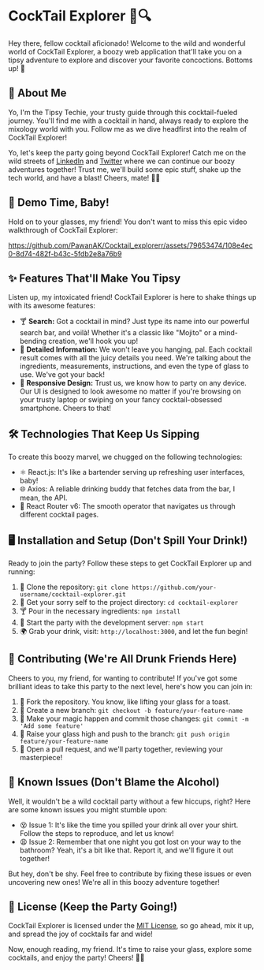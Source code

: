 <!---# CockTail Explorer 🍹🔍

Hey there, fellow tech enthusiast! Welcome to CockTail Explorer, a web application that allows you to explore and discover your favorite cocktails with just a few clicks. 🚀

Let's connect on [LinkedIn](https://www.linkedin.com/in/pawan-ajjar-k/) and [Twitter](https://twitter.com/k_ajjar)! Let's build cool stuff together!  💪


## Demo 🎥


https://github.com/PawanAK/Cocktail_explorerr/assets/79653474/108e4ec0-8d74-482f-b43c-5fdb2e8a76b9


To get a glimpse of the awesome features CockTail Explorer offers, check out this video walkthrough:





## Features ✨

- **Search:** Quickly find cocktails by name using the powerful search bar. Whether it's a classic like "Mojito" or a unique creation, we've got you covered!
- **Detailed Information:** Each cocktail result provides an immersive experience with all the essential details you need. From ingredients and measurements to instructions and glass types, we leave no stone unturned!
- **Responsive Design:** Our team of tech enthusiasts knows the importance of seamless experiences across devices. CockTail Explorer's UI is designed with responsiveness in mind, ensuring it looks great on any screen size.

## Technologies Used 🛠️

To build this tech marvel, we leveraged the following technologies:

- React.js: ![React.js](https://example.com/react-logo.png) A JavaScript library for building user interfaces.
- Axios: ![Axios](https://example.com/axios-logo.png) A promise-based HTTP client for making API requests.
- React Router v6: ![React Router v6](https://example.com/react-router-logo.png) A routing library for React applications.

## Installation and Setup 🖥️

Ready to embark on this cocktail exploration journey yourself? Follow these steps:

1. Clone the repository: `git clone https://github.com/your-username/cocktail-explorer.git`
2. Navigate to the project directory: `cd cocktail-explorer`
3. Install the dependencies: `npm install`
4. Start the development server: `npm start`
5. Open your favorite browser and visit: `http://localhost:3000`

## Contributing 🤝

🎉 We love collaborations and contributions from fellow tech enthusiasts like you! If you have ideas to enhance CockTail Explorer, follow these steps to contribute:

1. Fork the repository.
2. Create a new branch: `git checkout -b feature/your-feature-name`
3. Make your changes and commit them: `git commit -m 'Add some feature'`
4. Push to the branch: `git push origin feature/your-feature-name`
5. Open a pull request, and we'll review it together!

## Known Issues 🐛

🔧 We're constantly working to improve CockTail Explorer. Here are a few known issues you might encounter:

- Issue 1: Description of the issue and steps to reproduce.
- Issue 2: Description of the issue and steps to reproduce.

Please note that this is not an exhaustive list, and there may be other known issues as well. Feel free to contribute by fixing them or reporting new ones!

## License 📄

CockTail Explorer is licensed under the [MIT License](LICENSE), so you're free to clone, modify, and distribute it to your heart's content.



Happy cocktail exploring! Cheers! 🥂🍸 --->

# CockTail Explorer 🍹🔍

Hey there, fellow cocktail aficionado! Welcome to the wild and wonderful world of CockTail Explorer, a boozy web application that'll take you on a tipsy adventure to explore and discover your favorite concoctions. Bottoms up! 🥂

🕺 About Me
------------
Yo, I'm the Tipsy Techie, your trusty guide through this cocktail-fueled journey. You'll find me with a cocktail in hand, always ready to explore the mixology world with you. Follow me as we dive headfirst into the realm of CockTail Explorer!

Yo, let's keep the party going beyond CockTail Explorer! Catch me on the wild streets of [LinkedIn](https://www.linkedin.com/in/pawan-ajjar-k/) and [Twitter](https://twitter.com/k_ajjar) where we can continue our boozy adventures together! Trust me, we'll build some epic stuff, shake up the tech world, and have a blast! Cheers, mate! 🍹🎉



## 🎥 Demo Time, Baby!
Hold on to your glasses, my friend! You don't want to miss this epic video walkthrough of CockTail Explorer:

https://github.com/PawanAK/Cocktail_explorerr/assets/79653474/108e4ec0-8d74-482f-b43c-5fdb2e8a76b9


## ✨ Features That'll Make You Tipsy
Listen up, my intoxicated friend! CockTail Explorer is here to shake things up with its awesome features:

- 🍸 **Search:** Got a cocktail in mind? Just type its name into our powerful search bar, and voilà! Whether it's a classic like "Mojito" or a mind-bending creation, we'll hook you up!
- 🍹 **Detailed Information:** We won't leave you hanging, pal. Each cocktail result comes with all the juicy details you need. We're talking about the ingredients, measurements, instructions, and even the type of glass to use. We've got your back!
- 📱 **Responsive Design:** Trust us, we know how to party on any device. Our UI is designed to look awesome no matter if you're browsing on your trusty laptop or swiping on your fancy cocktail-obsessed smartphone. Cheers to that!

## 🛠️ Technologies That Keep Us Sipping
To create this boozy marvel, we chugged on the following technologies:

- ⚛️ React.js: It's like a bartender serving up refreshing user interfaces, baby!
- 🌐 Axios: A reliable drinking buddy that fetches data from the bar, I mean, the API.
- 🚦 React Router v6: The smooth operator that navigates us through different cocktail pages.

## 🖥️ Installation and Setup (Don't Spill Your Drink!)
Ready to join the party? Follow these steps to get CockTail Explorer up and running:

1. 🍻 Clone the repository: `git clone https://github.com/your-username/cocktail-explorer.git`
2. 🍹 Get your sorry self to the project directory: `cd cocktail-explorer`
3. 🍸 Pour in the necessary ingredients: `npm install`
4. 🚀 Start the party with the development server: `npm start`
5. 🌍 Grab your drink, visit: `http://localhost:3000`, and let the fun begin!

## 🤝 Contributing (We're All Drunk Friends Here)
Cheers to you, my friend, for wanting to contribute! If you've got some brilliant ideas to take this party to the next level, here's how you can join in:

1. 🍻 Fork the repository. You know, like lifting your glass for a toast.
2. 🍹 Create a new branch: `git checkout -b feature/your-feature-name`
3. 🕺 Make your magic happen and commit those changes: `git commit -m 'Add some feature'`
4. 🚀 Raise your glass high and push to the branch: `git push origin feature/your-feature-name`
5. 🎉 Open a pull request, and we'll party together, reviewing your masterpiece!

## 🐛 Known Issues (Don't Blame the Alcohol)
Well, it wouldn't be a wild cocktail party without a few hiccups, right? Here are some known issues you might stumble upon:

- 😵 Issue 1: It's like the time you spilled your drink all over your shirt. Follow the steps to reproduce, and let us know!
- 😩 Issue 2: Remember that one night you got lost on your way to the bathroom? Yeah, it's a bit like that. Report it, and we'll figure it out together!

But hey, don't be shy. Feel free to contribute by fixing these issues or even uncovering new ones! We're all in this boozy adventure together!

## 📄 License (Keep the Party Going!)
CockTail Explorer is licensed under the [MIT License](LICENSE), so go ahead, mix it up, and spread the joy of cocktails far and wide!

Now, enough reading, my friend. It's time to raise your glass, explore some cocktails, and enjoy the party! Cheers! 🍹🎉
